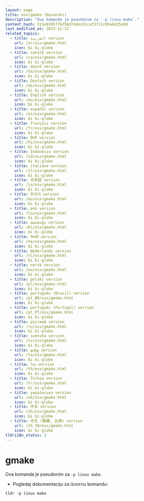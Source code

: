 ```yaml
---
layout: page
title: osx/gmake (bosanski)
description: "Ova komanda je pseudonim za `-p linux make`."
content_hash: 311e9395776258d74dec61caf3711c85a6d25eb8
last_modified_at: 2023-11-12
related_topics:
  - title: العربية version
    url: /ar/osx/gmake.html
    icon: bi bi-globe
  - title: català version
    url: /ca/osx/gmake.html
    icon: bi bi-globe
  - title: dansk version
    url: /da/osx/gmake.html
    icon: bi bi-globe
  - title: Deutsch version
    url: /de/osx/gmake.html
    icon: bi bi-globe
  - title: English version
    url: /en/osx/gmake.html
    icon: bi bi-globe
  - title: español version
    url: /es/osx/gmake.html
    icon: bi bi-globe
  - title: français version
    url: /fr/osx/gmake.html
    icon: bi bi-globe
  - title: हिन्दी version
    url: /hi/osx/gmake.html
    icon: bi bi-globe
  - title: Indonesia version
    url: /id/osx/gmake.html
    icon: bi bi-globe
  - title: italiano version
    url: /it/osx/gmake.html
    icon: bi bi-globe
  - title: 日本語 version
    url: /ja/osx/gmake.html
    icon: bi bi-globe
  - title: 한국어 version
    url: /ko/osx/gmake.html
    icon: bi bi-globe
  - title: ລາວ version
    url: /lo/osx/gmake.html
    icon: bi bi-globe
  - title: മലയാളം version
    url: /ml/osx/gmake.html
    icon: bi bi-globe
  - title: नेपाली version
    url: /ne/osx/gmake.html
    icon: bi bi-globe
  - title: Nederlands version
    url: /nl/osx/gmake.html
    icon: bi bi-globe
  - title: norsk version
    url: /no/osx/gmake.html
    icon: bi bi-globe
  - title: polski version
    url: /pl/osx/gmake.html
    icon: bi bi-globe
  - title: português (Brasil) version
    url: /pt_BR/osx/gmake.html
    icon: bi bi-globe
  - title: português (Portugal) version
    url: /pt_PT/osx/gmake.html
    icon: bi bi-globe
  - title: русский version
    url: /ru/osx/gmake.html
    icon: bi bi-globe
  - title: svenska version
    url: /sv/osx/gmake.html
    icon: bi bi-globe
  - title: தமிழ் version
    url: /ta/osx/gmake.html
    icon: bi bi-globe
  - title: ไทย version
    url: /th/osx/gmake.html
    icon: bi bi-globe
  - title: Türkçe version
    url: /tr/osx/gmake.html
    icon: bi bi-globe
  - title: українська version
    url: /uk/osx/gmake.html
    icon: bi bi-globe
  - title: 中文 version
    url: /zh/osx/gmake.html
    icon: bi bi-globe
  - title: 中文 (繁體, 台灣) version
    url: /zh_TW/osx/gmake.html
    icon: bi bi-globe
tldri18n_status: 2
---
```

# gmake

Ova komanda je pseudonim za `-p linux make`.

- Pogledaj dokumentaciju za izvornu komandu:

`tldr -p linux make`
